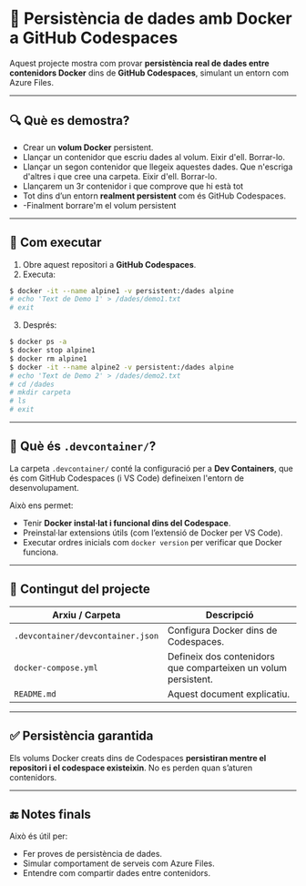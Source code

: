 # 💾 Persistència de dades amb Docker a GitHub Codespaces

Aquest projecte mostra com provar **persistència real de dades entre contenidors Docker** dins de **GitHub Codespaces**, simulant un entorn com Azure Files.

---

## 🔍 Què es demostra?

- Crear un **volum Docker** persistent.
- Llançar un contenidor que escriu dades al volum. Eixir d'ell. Borrar-lo.
- Llançar un segon contenidor que llegeix aquestes dades. Que n'escriga d'altres i que cree una carpeta. Eixir d'ell. Borrar-lo.
- Llançarem un 3r contenidor i que comprove que hi està tot
- Tot dins d’un entorn **realment persistent** com és GitHub Codespaces.
- -Finalment borrare'm el volum persistent

---

## 🚀 Com executar

1. Obre aquest repositori a **GitHub Codespaces**.
2. Executa:

```bash
$ docker -it --name alpine1 -v persistent:/dades alpine
# echo 'Text de Demo 1' > /dades/demo1.txt
# exit
```

3. Després:

```bash
$ docker ps -a
$ docker stop alpine1
$ docker rm alpine1
$ docker -it --name alpine2 -v persistent:/dades alpine
# echo 'Text de Demo 2' > /dades/demo2.txt
# cd /dades
# mkdir carpeta
# ls
# exit
```

---

## 🧠 Què és `.devcontainer/`?

La carpeta `.devcontainer/` conté la configuració per a **Dev Containers**, que és com GitHub Codespaces (i VS Code) defineixen l'entorn de desenvolupament.

Això ens permet:
- Tenir **Docker instal·lat i funcional dins del Codespace**.
- Preinstal·lar extensions útils (com l’extensió de Docker per VS Code).
- Executar ordres inicials com `docker version` per verificar que Docker funciona.

---

## 📁 Contingut del projecte

| Arxiu / Carpeta             | Descripció                                                                 |
|-----------------------------|----------------------------------------------------------------------------|
| `.devcontainer/devcontainer.json` | Configura Docker dins de Codespaces.                                     |
| `docker-compose.yml`        | Defineix dos contenidors que comparteixen un volum persistent.            |
| `README.md`                 | Aquest document explicatiu.                                               |

---

## ✅ Persistència garantida

Els volums Docker creats dins de Codespaces **persistiran mentre el repositori i el codespace existeixin**. No es perden quan s’aturen contenidors.

---

## 🔚 Notes finals

Això és útil per:
- Fer proves de persistència de dades.
- Simular comportament de serveis com Azure Files.
- Entendre com compartir dades entre contenidors.
